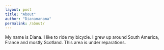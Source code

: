 ```yaml
---
layout: post
title: "About"
author: "Dianananana"
permalink: /about/
---
```


My name is Diana. I like to ride my bicycle. I grew up around South America, France and mostly Scotland. This area is under reparations. 

